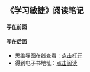 ## 《学习敏捷》阅读笔记

#### 写在前面


#### 写在后面
- 思维导图在线查看：[点击打开](/attachment/11.《学习敏捷》.svg)
- 得到电子书地址：[点击阅读]()